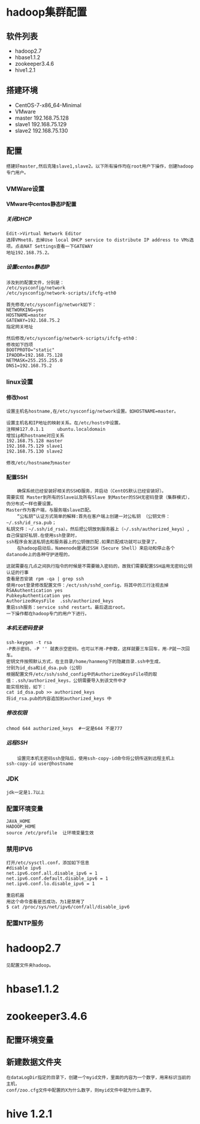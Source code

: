 # hadoop集群配置

## 软件列表
*  hadoop2.7
*  hbase1.1.2
*  zookeeper3.4.6
*  hive1.2.1

## 搭建环境
* CentOS-7-x86_64-Minimal
* VMware
* master  192.168.75.128
* slave1  192.168.75.129
* slave2  192.168.75.130

## 配置
	搭建好master,然后克隆slave1,slave2。以下所有操作均在root用户下操作，创建hadoop专门用户。

### VMWare设置

####  VMware中centos静态IP配置

##### 关闭DHCP
    Edit->Virtual Network Editor
	选择VMnet8，去掉Use local DHCP service to distribute IP address to VMs选项。点击NAT Settings查看一下GATEWAY
	地址192.168.75.2。

##### 设置centos静态IP
	涉及到的配置文件，分别是：
	/etc/sysconfig/network
	/etc/sysconfig/network-scripts/ifcfg-eth0

	首先修改/etc/sysconfig/network如下：
	NETWORKING=yes
	HOSTNAME=master
	GATEWAY=192.168.75.2
	指定网关地址

	然后修改/etc/sysconfig/network-scripts/ifcfg-eth0：
	修改如下四项
	BOOTPROTO="static"
	IPADDR=192.168.75.128
	NETMASK=255.255.255.0
	DNS1=192.168.75.2

### linux设置

#### 修改host
	设置主机名hostname,在/etc/sysconfig/network设置。如HOSTNAME=master。
	
	设置主机名和IP地址的映射关系。在/etc/hosts中设置。
	注释掉127.0.1.1     ubuntu.localdomain 
	增加ip和hostname对应关系
	192.168.75.128 master
	192.168.75.129 slave1
	192.168.75.130 slave2

	修改/etc/hostname为master
#### 配置SSH
		确保系统已经安装好相关的SSHD服务，并启动（CentOS默认已经安装好）。
	需要实现 Master到所有的Slave以及所有Slave 到Master的SSH无密码登录（集群模式），伪分布式一样也要设置。
	Master作为客户端，与服务端slave匹配。
		“公私钥“认证方式简单的解释:首先在客户端上创建一对公私钥 （公钥文件：~/.ssh/id_rsa.pub； 
	私钥文件：~/.ssh/id_rsa）。然后把公钥放到服务器上（~/.ssh/authorized_keys）, 自己保留好私钥.在使用ssh登录时，
	ssh程序会发送私钥去和服务器上的公钥做匹配.如果匹配成功就可以登录了。
		在hadoop启动后，Namenode是通过SSH（Secure Shell）来启动和停止各个datanode上的各种守护进程的，

	这就需要在几点之间执行指令的时候是不需要输入密码的，故我们需要配置SSH运用无密码公钥认证的行事
	查看是否安装 rpm -qa | grep ssh
	使用root登录修改配置文件：/ect/ssh/sshd_config，将其中的三行注视去掉
	RSAAuthentication yes
	PubkeyAuthentication yes
	AuthorizedKeysFile	.ssh/authorized_keys
	重启ssh服务：service sshd restart。最后退出root。
	一下操作都在hadoop专门的用户下进行。
##### 本机无密码登录
	ssh-keygen -t rsa
	-P表示密码，-P '' 就表示空密码，也可以不用-P参数，这样就要三车回车，用-P就一次回车。
	密钥文件按照默认方式，在主目录/home/hanmeng下的隐藏目录.ssh中生成，
	分别为id_dsa和id_dsa.pub（公钥）
	根据配置文件/etc/ssh/sshd_config中的AuthorizedKeysFile项的取值：.ssh/authorized_keys，公钥需要导入到该文件中才
	能实现校验，如下：
 	cat id_dsa.pub >> authorized_keys
	将id_rsa.pub的内容追加到authorized_keys 中
##### 修改权限
	chmod 644 authorized_keys  #一定是644 不是777

##### 远程SSH
		设置完本机无密码ssh登陆后，使用ssh-copy-id命令将公钥传送到远程主机上
	ssh-copy-id user@hostname
### JDK
	jdk一定是1.7以上
### 配置环境变量
	JAVA_HOME
	HADOOP_HOME
	source /etc/profile  让环境变量生效
### 禁用IPV6

	打开/etc/sysctl.conf，添加如下信息
	#disable ipv6 
	net.ipv6.conf.all.disable_ipv6 = 1 
	net.ipv6.conf.default.disable_ipv6 = 1 
	net.ipv6.conf.lo.disable_ipv6 = 1

	重启机器
	用这个命令查看是否成功，为1是禁用了
	$ cat /proc/sys/net/ipv6/conf/all/disable_ipv6
	
### 配置NTP服务

# hadoop2.7
	见配置文件夹hadoop。

# hbase1.1.2

# zookeeper3.4.6

## 配置环境变量

## 新建数据文件夹
	在dataLogDir指定的目录下，创建一个myid文件，里面的内容为一个数字，用来标识当前的主机，
	conf/zoo.cfg文件中配置的X为什么数字，则myid文件中就为什么数字。

# hive 1.2.1



	
	







